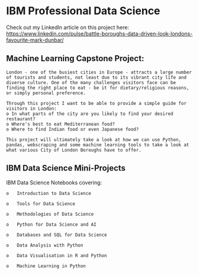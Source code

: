 # IBM Professional Data Science

Check out my LinkedIn article on this project here:
https://www.linkedin.com/pulse/battle-boroughs-data-driven-look-londons-favourite-mark-dunbar/

## Machine Learning Capstone Project:
    London - one of the busiest cities in Europe - attracts a large number of tourists and students, not least due to its vibrant city life and diverse culture. One of the many challenges visitors face can be finding the right place to eat - be it for dietary/religious reasons, or simply personal preference.

    Through this project I want to be able to provide a simple guide for visitors in London: 
    o In what parts of the city are you likely to find your desired restaurant? 
    o Where's best to eat Mediterranean food? 
    o Where to find Indian food or even Japanese food? 

    This project will ultimately take a look at how we can use Python, pandas, webscraping and some machine learning tools to take a look at what various City of London Boroughs have to offer.

## IBM Data Science Mini-Projects
IBM Data Science Notebooks covering:

    o	Introduction to Data Science

    o	Tools for Data Science

    o	Methodologies of Data Science

    o	Python for Data Science and AI

    o	Databases and SQL for Data Science

    o	Data Analysis with Python

    o	Data Visualisation in R and Python

    o	Machine Learning in Python

